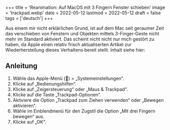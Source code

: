 +++
title = 'Reanimation: Auf MacOS mit 3 Fingern Fenster schieben'
image = 'trackpad.webp'
date = 2022-05-12
lastmod = 2022-05-12
draft = false
tags = ['deutsch']
+++

Aus einem mir nicht erklärlichen Grund, ist auf dem Mac seit geraumer Zeit das verschieben von Fenstern und Objekten mittels 3-Finger-Geste nicht mehr im Standard aktiviert. Das scheint nicht nicht nur mich gestört zu haben, da Apple einen relativ frisch aktualiserten Artikel zur Wiederherstellung dieses Verhaltens bereit stellt. Inhalt siehe hier:

## Anleitung

1. Wähle das Apple-Menü () > „Systemeinstellungen“.
2. Klicke auf „Bedienungshilfen“.
3. Klicke auf „Zeigersteuerung“ oder „Maus & Trackpad“.
4. Klicke auf die Taste „Trackpad-Optionen“.
5. Aktiviere die Option „Trackpad zum Ziehen verwenden“ oder „Bewegen aktivieren“.
6. Wähle im Einblendmenü für den Zugstil die Option „Mit drei Fingern bewegen“ aus.
7. Klicke auf „OK“.